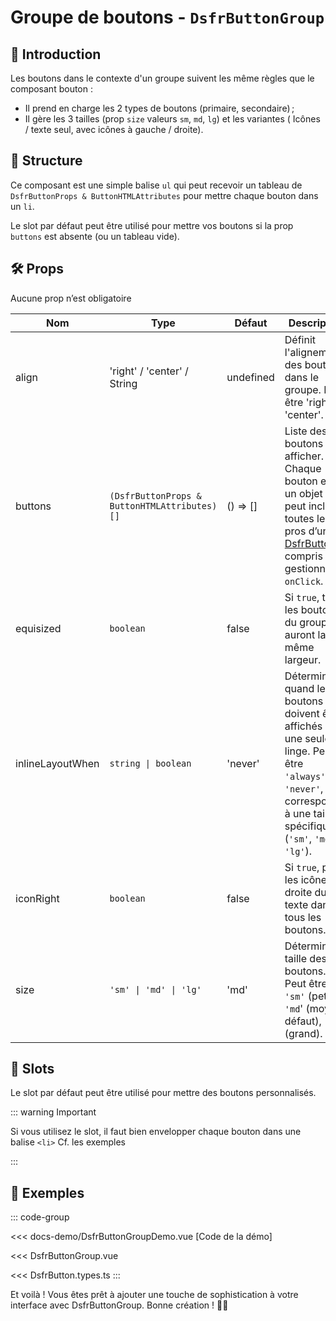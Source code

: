 # Groupe de boutons - `DsfrButtonGroup`

## 🌟 Introduction

Les boutons dans le contexte d'un groupe suivent les même règles que le composant bouton :

- Il prend en charge les 2 types de boutons (primaire, secondaire) ;
- Il gère les 3 tailles (prop `size` valeurs `sm`, `md`, `lg`) et les variantes ( Icônes / texte seul, avec icônes à gauche / droite).

## 📐 Structure

Ce composant est une simple balise `ul` qui peut recevoir un tableau de `DsfrButtonProps & ButtonHTMLAttributes` pour mettre chaque bouton dans un `li`.

Le slot par défaut peut être utilisé pour mettre vos boutons si la prop `buttons` est absente (ou un tableau vide).

## 🛠️ Props

Aucune prop n’est obligatoire

| Nom              | Type                     | Défaut             | Description |
|------------------|--------------------------|---------------     |-------------|
| align            | 'right' / 'center' / String   | undefined                 | Définit l'alignement des boutons dans le groupe. Peut être 'right' ou 'center'. |
| buttons          | `(DsfrButtonProps & ButtonHTMLAttributes)[]`                    | () => []           | Liste des boutons à afficher. Chaque bouton est un objet qui peut inclure toutes les pros d’un [DsfrButton](/composants/DsfrButton), y compris un gestionnaire `onClick`. |
| equisized        | `boolean`                       | false                  | Si `true`, tous les boutons du groupe auront la même largeur. |
| inlineLayoutWhen | `string \| boolean`         | 'never'                  | Détermine quand les boutons doivent être affichés sur une seule linge. Peut être `'always'`, `'never'`, ou correspondre à une taille spécifique (`'sm'`, `'md'`, `'lg'`). |
| iconRight        | `boolean`                       | false             | Si `true`, place les icônes à droite du texte dans tous les boutons. |
| size             | `'sm' \| 'md' \| 'lg'`   | 'md'                 | Détermine la taille des boutons. Peut être `'sm'` (petit), `'md`' (moyen, défaut), `'lg'` (grand). |

## 🧩 Slots

Le slot par défaut peut être utilisé pour mettre des boutons personnalisés.

::: warning Important

Si vous utilisez le slot, il faut bien envelopper chaque bouton dans une balise `<li>` Cf. les exemples

:::

## 📝 Exemples

::: code-group

<Story data-title="Démo" min-h="620px">
  <DsfrButtonGroupDemo />
</Story>

<<< docs-demo/DsfrButtonGroupDemo.vue [Code de la démo]

<<< DsfrButtonGroup.vue

<<< DsfrButton.types.ts
:::

Et voilà ! Vous êtes prêt à ajouter une touche de sophistication à votre interface avec DsfrButtonGroup. Bonne création ! 🎨✨

<script setup lang="ts">
import DsfrButtonGroupDemo from './docs-demo/DsfrButtonGroupDemo.vue'
</script>
